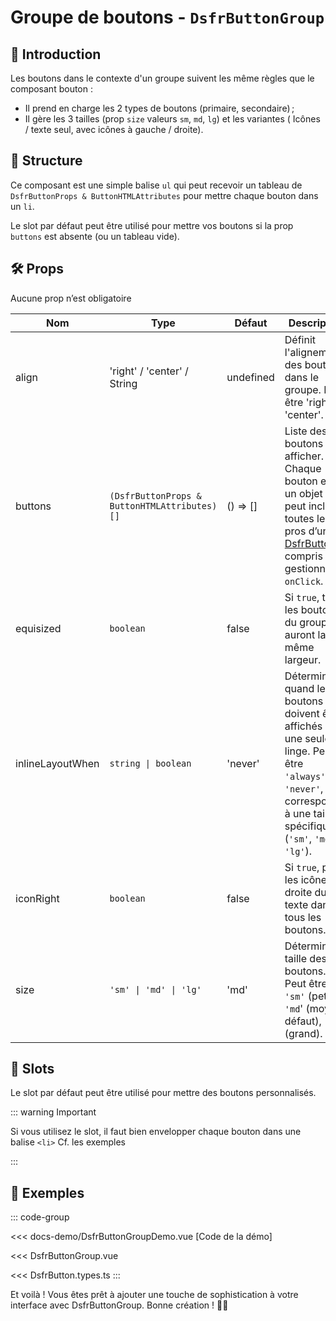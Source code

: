 # Groupe de boutons - `DsfrButtonGroup`

## 🌟 Introduction

Les boutons dans le contexte d'un groupe suivent les même règles que le composant bouton :

- Il prend en charge les 2 types de boutons (primaire, secondaire) ;
- Il gère les 3 tailles (prop `size` valeurs `sm`, `md`, `lg`) et les variantes ( Icônes / texte seul, avec icônes à gauche / droite).

## 📐 Structure

Ce composant est une simple balise `ul` qui peut recevoir un tableau de `DsfrButtonProps & ButtonHTMLAttributes` pour mettre chaque bouton dans un `li`.

Le slot par défaut peut être utilisé pour mettre vos boutons si la prop `buttons` est absente (ou un tableau vide).

## 🛠️ Props

Aucune prop n’est obligatoire

| Nom              | Type                     | Défaut             | Description |
|------------------|--------------------------|---------------     |-------------|
| align            | 'right' / 'center' / String   | undefined                 | Définit l'alignement des boutons dans le groupe. Peut être 'right' ou 'center'. |
| buttons          | `(DsfrButtonProps & ButtonHTMLAttributes)[]`                    | () => []           | Liste des boutons à afficher. Chaque bouton est un objet qui peut inclure toutes les pros d’un [DsfrButton](/composants/DsfrButton), y compris un gestionnaire `onClick`. |
| equisized        | `boolean`                       | false                  | Si `true`, tous les boutons du groupe auront la même largeur. |
| inlineLayoutWhen | `string \| boolean`         | 'never'                  | Détermine quand les boutons doivent être affichés sur une seule linge. Peut être `'always'`, `'never'`, ou correspondre à une taille spécifique (`'sm'`, `'md'`, `'lg'`). |
| iconRight        | `boolean`                       | false             | Si `true`, place les icônes à droite du texte dans tous les boutons. |
| size             | `'sm' \| 'md' \| 'lg'`   | 'md'                 | Détermine la taille des boutons. Peut être `'sm'` (petit), `'md`' (moyen, défaut), `'lg'` (grand). |

## 🧩 Slots

Le slot par défaut peut être utilisé pour mettre des boutons personnalisés.

::: warning Important

Si vous utilisez le slot, il faut bien envelopper chaque bouton dans une balise `<li>` Cf. les exemples

:::

## 📝 Exemples

::: code-group

<Story data-title="Démo" min-h="620px">
  <DsfrButtonGroupDemo />
</Story>

<<< docs-demo/DsfrButtonGroupDemo.vue [Code de la démo]

<<< DsfrButtonGroup.vue

<<< DsfrButton.types.ts
:::

Et voilà ! Vous êtes prêt à ajouter une touche de sophistication à votre interface avec DsfrButtonGroup. Bonne création ! 🎨✨

<script setup lang="ts">
import DsfrButtonGroupDemo from './docs-demo/DsfrButtonGroupDemo.vue'
</script>
